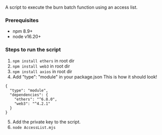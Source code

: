 A script to execute the burn batch function using an access list.

### Prerequisites
* npm 8.9+
* node v16.20+

### Steps to run the script

1. `npm install ethers` in root dir
2. `npm install web3` in root dir
3. `npm install axios` in root dir
4.  Add "type": "module" in your package.json
This is how it should look!
```
{
  "type": "module",
  "dependencies": {
    "ethers": "^6.8.0",
    "web3": "^4.2.1"
  }
}
```

5. Add the private key to the script.
6. `node AccessList.mjs`
